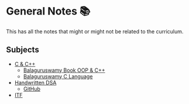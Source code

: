 # General Notes 📚
This has all the notes that might or might not be related to the curriculum.

## Subjects
- [C & C++](https://github.com/vishwasracharya/Vishwas-BE-IT/tree/main/GENERAL%20NOTES/C%20%26%20C%2B%2B)
  - [Balaguruswamy Book OOP & C++](https://github.com/vishwasracharya/Vishwas-BE-IT/blob/main/GENERAL%20NOTES/C%20%26%20C%2B%2B/Balaguruswamy%20OOP%20with%20C%2B%2B.pdf)
  - [Balaguruswamy C Language](https://github.com/vishwasracharya/Vishwas-BE-IT/blob/main/GENERAL%20NOTES/C%20%26%20C%2B%2B/C%20Language%20(balaguruswamy)%20.pdf)
- [Handwritten DSA](https://github.com/vishwasracharya/Vishwas-BE-IT/tree/main/GENERAL%20NOTES/Handwritten%20DSA)
  - [GitHub](https://github.com/vishwasracharya/Vishwas-BE-IT/blob/main/GENERAL%20NOTES/Handwritten%20DSA/01%20Git%20GitHub%20Notes.pdf.pdf)
- [ITF](https://github.com/vishwasracharya/Vishwas-BE-IT/tree/main/GENERAL%20NOTES/ITF)
